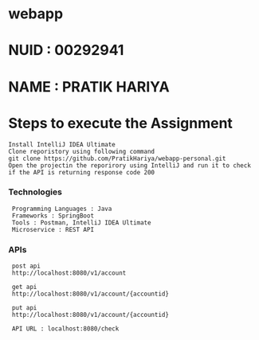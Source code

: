 # webapp

# NUID : 00292941

# NAME : PRATIK HARIYA

# Steps to execute the Assignment

    Install IntelliJ IDEA Ultimate
    Clone reporistory using following command 
    git clone https://github.com/PratikHariya/webapp-personal.git
    Open the projectin the reporirory using IntelliJ and run it to check if the API is returning response code 200

### Technologies
     Programming Languages : Java
     Frameworks : SpringBoot
     Tools : Postman, IntelliJ IDEA Ultimate
     Microservice : REST API

### APIs

     post api
     http://localhost:8080/v1/account         

     get api
     http://localhost:8080/v1/account/{accountid}

     put api
     http://localhost:8080/v1/account/{accountid}

     API URL : localhost:8080/check
